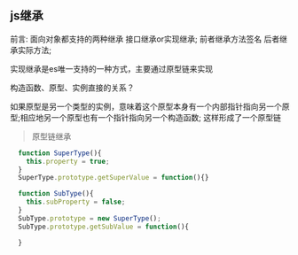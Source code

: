 ## js继承

前言: 面向对象都支持的两种继承 接口继承or实现继承; 前者继承方法签名 后者继承实际方法;

实现继承是es唯一支持的一种方式，主要通过原型链来实现

构造函数、原型、实例直接的关系？

如果原型是另一个类型的实例，意味着这个原型本身有一个内部指针指向另一个原型;相应地另一个原型也有一个指针指向另一个构造函数; 这样形成了一个原型链

> 原型链继承

```js
  function SuperType(){
    this.property = true;
  }
  SuperType.prototype.getSuperValue = function(){}

  function SubType(){
    this.subProperty = false;
  }
  SubType.prototype = new SuperType();
  SubType.prototype.getSubValue = function(){

  }
```